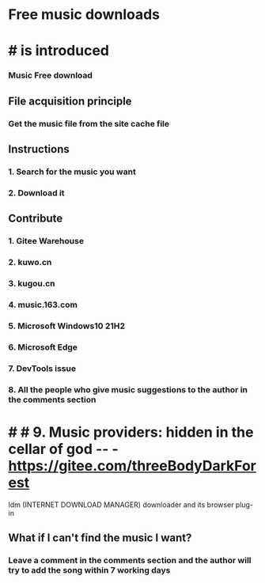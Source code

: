 # Free music downloads

# # is introduced
### Music Free download

## File acquisition principle
### Get the music file from the site cache file

## Instructions

### 1. Search for the music you want
### 2. Download it

## Contribute

### 1. Gitee Warehouse
### 2.  kuwo.cn
### 3.  kugou.cn
### 4.  music.163.com
### 5.  Microsoft Windows10 21H2
### 6.  Microsoft Edge
### 7.  DevTools issue
### 8. All the people who give music suggestions to the author in the comments section
# # # 9. Music providers: hidden in the cellar of god -- - https://gitee.com/threeBodyDarkForest
Idm (INTERNET DOWNLOAD MANAGER) downloader and its browser plug-in


## What if I can't find the music I want?

### Leave a comment in the comments section and the author will try to add the song within 7 working days